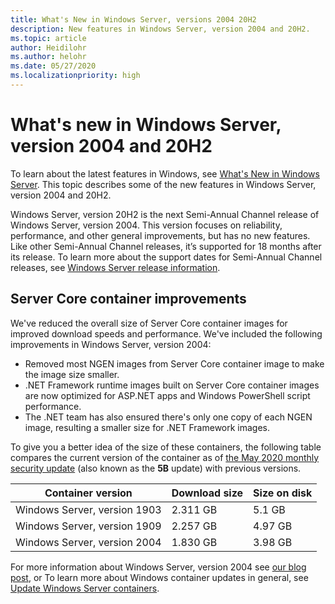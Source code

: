 ```yaml
---
title: What's New in Windows Server, versions 2004 20H2
description: New features in Windows Server, version 2004 and 20H2.
ms.topic: article
author: Heidilohr
ms.author: helohr
ms.date: 05/27/2020
ms.localizationpriority: high
---
```


# What's new in Windows Server, version 2004 and 20H2

To learn about the latest features in Windows, see [What's New in Windows Server](whats-new-in-windows-server.md). This topic describes some of the new features in Windows Server, version 2004 and 20H2.

Windows Server, version 20H2 is the next Semi-Annual Channel release of Windows Server, version 2004. This version focuses on reliability, performance, and other general improvements, but has no new features. Like other Semi-Annual Channel releases, it’s supported for 18 months after its release. To learn more about the support dates for Semi-Annual Channel releases, see [Windows Server release information](windows-server-release-info.md).

## Server Core container improvements

We've reduced the overall size of Server Core container images for improved download speeds and performance. We've included the following improvements in Windows Server, version 2004:

- Removed most NGEN images from Server Core container image to make the image size smaller.
- .NET Framework runtime images built on Server Core container images are now optimized for ASP.NET apps and Windows PowerShell script performance.
- The .NET team has also ensured there's only one copy of each NGEN image, resulting a smaller size for .NET Framework images.

To give you a better idea of the size of these containers, the following table compares the current version of the container as of [the May 2020 monthly security update](https://support.microsoft.com/help/4561769/windows-server-containers-for-may-2020) (also known as the **5B** update) with previous versions.

| Container version | Download size | Size on disk |
|---|---|---|
| Windows Server, version 1903 | 2.311 GB | 5.1 GB |
| Windows Server, version 1909 | 2.257 GB | 4.97 GB |
| Windows Server, version 2004 | 1.830 GB | 3.98 GB |

For more information about Windows Server, version 2004 see [our blog post](https://techcommunity.microsoft.com/t5/containers/windows-server-version-2004-now-available/ba-p/1419194), or  To learn more about Windows container updates in general, see [Update Windows Server containers](/virtualization/windowscontainers/deploy-containers/update-containers/).
